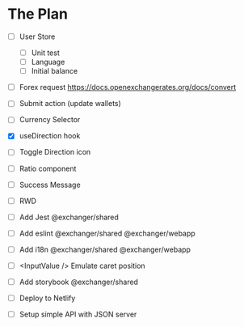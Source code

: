 # The Plan

- [ ] User Store
  - [ ] Unit test
  - [ ] Language
  - [ ] Initial balance
- [ ] Forex request https://docs.openexchangerates.org/docs/convert
- [ ] Submit action (update wallets)
- [ ] Currency Selector
- [x] useDirection hook
- [ ] Toggle Direction icon
- [ ] Ratio component
- [ ] Success Message
- [ ] RWD
- [ ] Add Jest @exchanger/shared
- [ ] Add eslint @exchanger/shared @exchanger/webapp
- [ ] Add i18n @exchanger/shared @exchanger/webapp
- [ ] \<InputValue /> Emulate caret position

- [ ] Add storybook @exchanger/shared
- [ ] Deploy to Netlify
- [ ] Setup simple API with JSON server

